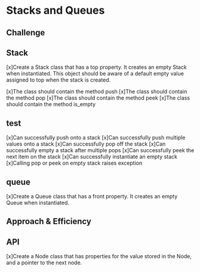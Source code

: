 
# Stacks and Queues
<!-- Short summary or background information -->
 

## Challenge
<!-- Description of the challenge -->
## Stack


[x]Create a Stack class that has a top property. It creates an empty Stack when instantiated.
This object should be aware of a default empty value assigned to top when the stack is created.

[x]The class should contain the method push
[x]The class should contain the method pop
[x]The class should contain the method peek
[x]The class should contain the method is_empty


## test ##
[x]Can successfully push onto a stack
[x]Can successfully push multiple values onto a stack
[x]Can successfully pop off the stack
[x]Can successfully empty a stack after multiple pops
[x]Can successfully peek the next item on the stack
[x]Can successfully instantiate an empty stack
[x]Calling pop or peek on empty stack raises exception


## queue

[x]Create a Queue class that has a front property. It creates an empty Queue when instantiated.

## Approach & Efficiency
<!-- What approach did you take? Why? What is the Big O space/time for this approach? -->

## API
<!-- Description of each method publicly available to your Stack and Queue-->



[x]Create a Node class that has properties for the value stored in the Node, and a pointer to the next node.

